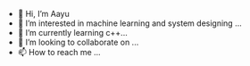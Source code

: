 - 👋 Hi, I’m Aayu
- 👀 I’m interested in machine learning and system designing ...
- 🌱 I’m currently learning  c++...
- 💞️ I’m looking to collaborate on ...
- 📫 How to reach me ...

<!---
007Aayu/007Aayu is a ✨ special ✨ repository because its `README.md` (this file) appears on your GitHub profile.
You can click the Preview link to take a look at your changes.
--->
